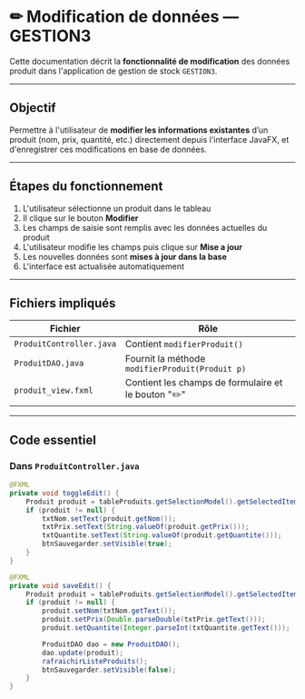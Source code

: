 # ✏ Modification de données — GESTION3

Cette documentation décrit la **fonctionnalité de modification** des données produit dans l'application de gestion de stock `GESTION3`.

---

##  Objectif

Permettre à l'utilisateur de **modifier les informations existantes** d’un produit (nom, prix, quantité, etc.) directement depuis l'interface JavaFX, et d'enregistrer ces modifications en base de données.

---

##  Étapes du fonctionnement

1. L'utilisateur sélectionne un produit dans le tableau
2. Il clique sur le bouton **Modifier**
3. Les champs de saisie sont remplis avec les données actuelles du produit
4. L'utilisateur modifie les champs puis clique sur **Mise a jour**
5. Les nouvelles données sont **mises à jour dans la base**
6. L'interface est actualisée automatiquement

---

##  Fichiers impliqués

| Fichier                  | Rôle                                                  |
|--------------------------|-------------------------------------------------------|
| `ProduitController.java` | Contient `modifierProduit()`              |
| `ProduitDAO.java`        | Fournit la méthode `modifierProduit(Produit p)`               |
| `produit_view.fxml`      | Contient les champs de formulaire et le bouton "✏️"  |

---

##  Code essentiel

### Dans `ProduitController.java`

```java
@FXML
private void toggleEdit() {
    Produit produit = tableProduits.getSelectionModel().getSelectedItem();
    if (produit != null) {
        txtNom.setText(produit.getNom());
        txtPrix.setText(String.valueOf(produit.getPrix()));
        txtQuantite.setText(String.valueOf(produit.getQuantite()));
        btnSauvegarder.setVisible(true);
    }
}

@FXML
private void saveEdit() {
    Produit produit = tableProduits.getSelectionModel().getSelectedItem();
    if (produit != null) {
        produit.setNom(txtNom.getText());
        produit.setPrix(Double.parseDouble(txtPrix.getText()));
        produit.setQuantite(Integer.parseInt(txtQuantite.getText()));

        ProduitDAO dao = new ProduitDAO();
        dao.update(produit);
        rafraichirListeProduits();
        btnSauvegarder.setVisible(false);
    }
}
